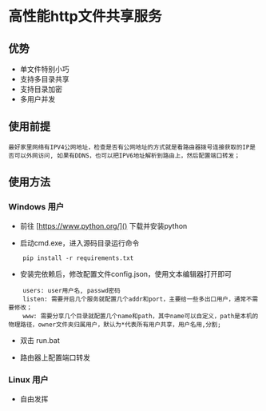 # 高性能http文件共享服务

## 优势
- 单文件特别小巧
- 支持多目录共享
- 支持目录加密
- 多用户并发

## 使用前提
	
	最好家里网络有IPV4公网地址，检查是否有公网地址的方式就是看路由器拨号连接获取的IP是否可以外网访问, 如果有DDNS，也可以把IPV6地址解析到路由上，然后配置端口转发；

## 使用方法

### Windows 用户

- 前往 [https://www.python.org/]() 下载并安装python

- 启动cmd.exe，进入源码目录运行命令
```
	pip install -r requirements.txt
```	
- 安装完依赖后，修改配置文件config.json，使用文本编辑器打开即可
```
	users: user用户名, passwd密码
	listen: 需要开启几个服务就配置几个addr和port，主要给一些多出口用户，通常不需要修改；
	www: 需要分享几个目录就配置几个name和path，其中name可以自定义，path是本机的物理路径，owner文件夹归属用户，默认为*代表所有用户共享，用户名用,分割;
```
- 双击 run.bat

- 路由器上配置端口转发

### Linux 用户

- 自由发挥